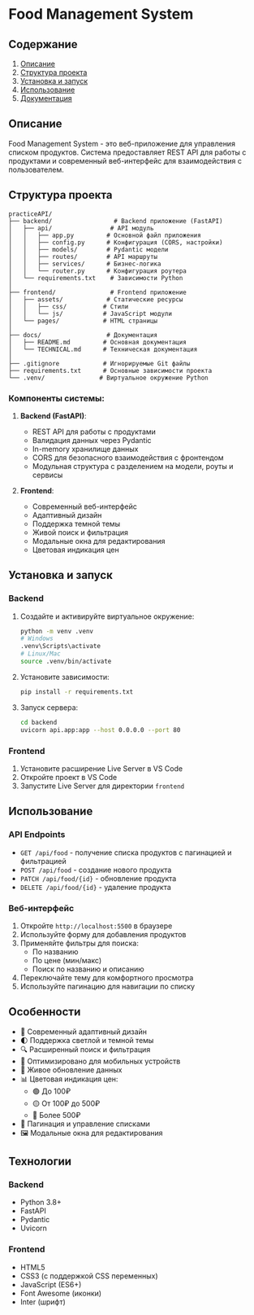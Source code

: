 # Food Management System

## Содержание
1. [Описание](#описание)
2. [Структура проекта](#структура-проекта)
3. [Установка и запуск](#установка-и-запуск)
4. [Использование](#использование)
5. [Документация](#документация)

## Описание

Food Management System - это веб-приложение для управления списком продуктов. Система предоставляет REST API для работы с продуктами и современный веб-интерфейс для взаимодействия с пользователем.

## Структура проекта

```
practiceAPI/
├── backend/                 # Backend приложение (FastAPI)
│   ├── api/                # API модуль
│   │   ├── app.py         # Основной файл приложения
│   │   ├── config.py      # Конфигурация (CORS, настройки)
│   │   ├── models/        # Pydantic модели
│   │   ├── routes/        # API маршруты
│   │   ├── services/      # Бизнес-логика
│   │   └── router.py      # Конфигурация роутера
│   └── requirements.txt    # Зависимости Python
│
├── frontend/               # Frontend приложение
│   ├── assets/            # Статические ресурсы
│   │   ├── css/          # Стили
│   │   └── js/           # JavaScript модули
│   └── pages/            # HTML страницы
│
├── docs/                  # Документация
│   ├── README.md         # Основная документация
│   └── TECHNICAL.md      # Техническая документация
│
├── .gitignore            # Игнорируемые Git файлы
├── requirements.txt      # Основные зависимости проекта
└── .venv/               # Виртуальное окружение Python
```

### Компоненты системы:

1. **Backend (FastAPI)**:
   - REST API для работы с продуктами
   - Валидация данных через Pydantic
   - In-memory хранилище данных
   - CORS для безопасного взаимодействия с фронтендом
   - Модульная структура с разделением на модели, роуты и сервисы

2. **Frontend**:
   - Современный веб-интерфейс
   - Адаптивный дизайн
   - Поддержка темной темы
   - Живой поиск и фильтрация
   - Модальные окна для редактирования
   - Цветовая индикация цен

## Установка и запуск

### Backend

1. Создайте и активируйте виртуальное окружение:
   ```bash
   python -m venv .venv
   # Windows
   .venv\Scripts\activate
   # Linux/Mac
   source .venv/bin/activate
   ```

2. Установите зависимости:
   ```bash
   pip install -r requirements.txt
   ```

3. Запуск сервера:
   ```bash
   cd backend
   uvicorn api.app:app --host 0.0.0.0 --port 80
   ```

### Frontend

1. Установите расширение Live Server в VS Code
2. Откройте проект в VS Code
3. Запустите Live Server для директории `frontend`

## Использование

### API Endpoints

- `GET /api/food` - получение списка продуктов с пагинацией и фильтрацией
- `POST /api/food` - создание нового продукта
- `PATCH /api/food/{id}` - обновление продукта
- `DELETE /api/food/{id}` - удаление продукта

### Веб-интерфейс

1. Откройте `http://localhost:5500` в браузере
2. Используйте форму для добавления продуктов
3. Применяйте фильтры для поиска:
   - По названию
   - По цене (мин/макс)
   - Поиск по названию и описанию
4. Переключайте тему для комфортного просмотра
5. Используйте пагинацию для навигации по списку


## Особенности

- 🎨 Современный адаптивный дизайн
- 🌓 Поддержка светлой и темной темы
- 🔍 Расширенный поиск и фильтрация
- 📱 Оптимизировано для мобильных устройств
- 🔄 Живое обновление данных
- 📊 Цветовая индикация цен:
  - 🟢 До 100₽
  - 🟡 От 100₽ до 500₽
  - 🔴 Более 500₽
- 📄 Пагинация и управление списками
- 🖼️ Модальные окна для редактирования

## Технологии

### Backend
- Python 3.8+
- FastAPI
- Pydantic
- Uvicorn

### Frontend
- HTML5
- CSS3 (с поддержкой CSS переменных)
- JavaScript (ES6+)
- Font Awesome (иконки)
- Inter (шрифт)
